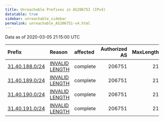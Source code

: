 ```yaml
---
title: Unreachable Prefixes in AS206751 (IPv4)
datatable: true
sidebar: unreachable_sidebar
permalink: unreachable_AS206751-v4.html
---
```


Data as of 2020-03-05 21:15:00 UTC


<div class="datatable-begin"></div>

| Prefix                                                 | Reason                                                                                                    | affected   |   Authorized AS |   MaxLength | Anchor                                         |   unreachable /24s |
|:-------------------------------------------------------|:----------------------------------------------------------------------------------------------------------|:-----------|----------------:|------------:|:-----------------------------------------------|-------------------:|
| [31.40.188.0/24](https://stat.ripe.net/31.40.188.0/24) | [INVALID LENGTH](https://rpki-validator.ripe.net/announcement-preview?asn=AS206751&prefix=31.40.188.0/24) | complete   |          206751 |          21 | [RIPE](unreachable_RIPE_NCC_RPKI_Root-v4.html) |                  1 |
| [31.40.189.0/24](https://stat.ripe.net/31.40.189.0/24) | [INVALID LENGTH](https://rpki-validator.ripe.net/announcement-preview?asn=AS206751&prefix=31.40.189.0/24) | complete   |          206751 |          21 | [RIPE](unreachable_RIPE_NCC_RPKI_Root-v4.html) |                  1 |
| [31.40.190.0/24](https://stat.ripe.net/31.40.190.0/24) | [INVALID LENGTH](https://rpki-validator.ripe.net/announcement-preview?asn=AS206751&prefix=31.40.190.0/24) | complete   |          206751 |          21 | [RIPE](unreachable_RIPE_NCC_RPKI_Root-v4.html) |                  1 |
| [31.40.191.0/24](https://stat.ripe.net/31.40.191.0/24) | [INVALID LENGTH](https://rpki-validator.ripe.net/announcement-preview?asn=AS206751&prefix=31.40.191.0/24) | complete   |          206751 |          21 | [RIPE](unreachable_RIPE_NCC_RPKI_Root-v4.html) |                  1 |

<div class="datatable-end"></div>